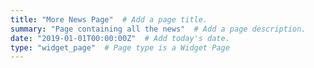 ```yaml
---
title: "More News Page"  # Add a page title.
summary: "Page containing all the news"  # Add a page description.
date: "2019-01-01T00:00:00Z"  # Add today's date.
type: "widget_page"  # Page type is a Widget Page
---
```

